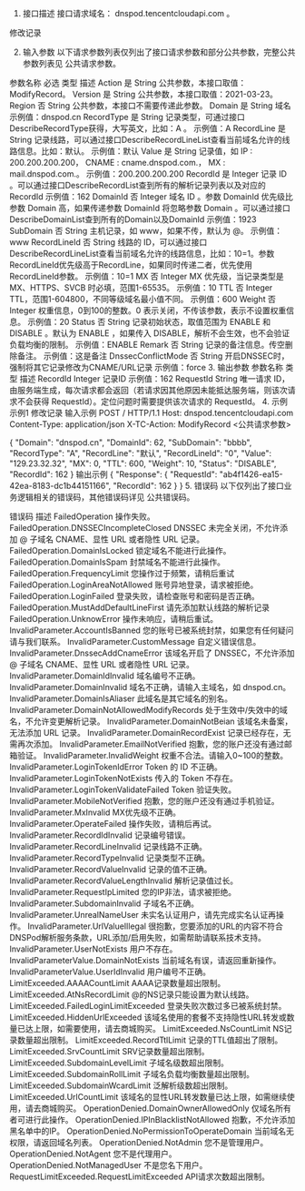 1. 接口描述
接口请求域名： dnspod.tencentcloudapi.com 。

修改记录

2. 输入参数
以下请求参数列表仅列出了接口请求参数和部分公共参数，完整公共参数列表见 公共请求参数。

参数名称	必选	类型	描述
Action	是	String	公共参数，本接口取值：ModifyRecord。
Version	是	String	公共参数，本接口取值：2021-03-23。
Region	否	String	公共参数，本接口不需要传递此参数。
Domain	是	String	域名
示例值：dnspod.cn
RecordType	是	String	记录类型，可通过接口DescribeRecordType获得，大写英文，比如：A 。
示例值：A
RecordLine	是	String	记录线路，可以通过接口DescribeRecordLineList查看当前域名允许的线路信息。比如：默认。
示例值：默认
Value	是	String	记录值，如 IP : 200.200.200.200， CNAME : cname.dnspod.com.， MX : mail.dnspod.com.。
示例值：200.200.200.200
RecordId	是	Integer	记录 ID 。可以通过接口DescribeRecordList查到所有的解析记录列表以及对应的RecordId
示例值：162
DomainId	否	Integer	域名 ID 。参数 DomainId 优先级比参数 Domain 高，如果传递参数 DomainId 将忽略参数 Domain 。可以通过接口DescribeDomainList查到所有的Domain以及DomainId
示例值：1923
SubDomain	否	String	主机记录，如 www，如果不传，默认为 @。
示例值：www
RecordLineId	否	String	线路的 ID，可以通过接口DescribeRecordLineList查看当前域名允许的线路信息，比如：10=1。参数RecordLineId优先级高于RecordLine，如果同时传递二者，优先使用RecordLineId参数。
示例值：10=1
MX	否	Integer	MX 优先级，当记录类型是 MX、HTTPS、SVCB 时必填，范围1-65535。
示例值：10
TTL	否	Integer	TTL，范围1-604800，不同等级域名最小值不同。
示例值：600
Weight	否	Integer	权重信息，0到100的整数。0 表示关闭，不传该参数，表示不设置权重信息。
示例值：20
Status	否	String	记录初始状态，取值范围为 ENABLE 和 DISABLE 。默认为 ENABLE ，如果传入 DISABLE，解析不会生效，也不会验证负载均衡的限制。
示例值：ENABLE
Remark	否	String	记录的备注信息。传空删除备注。
示例值：这是备注
DnssecConflictMode	否	String	开启DNSSEC时，强制将其它记录修改为CNAME/URL记录
示例值：force
3. 输出参数
参数名称	类型	描述
RecordId	Integer	记录ID
示例值：162
RequestId	String	唯一请求 ID，由服务端生成，每次请求都会返回（若请求因其他原因未能抵达服务端，则该次请求不会获得 RequestId）。定位问题时需要提供该次请求的 RequestId。
4. 示例
示例1 修改记录
输入示例
POST / HTTP/1.1
Host: dnspod.tencentcloudapi.com
Content-Type: application/json
X-TC-Action: ModifyRecord
<公共请求参数>

{
    "Domain": "dnspod.cn",
    "DomainId": 62,
    "SubDomain": "bbbb",
    "RecordType": "A",
    "RecordLine": "默认",
    "RecordLineId": "0",
    "Value": "129.23.32.32",
    "MX": 0,
    "TTL": 600,
    "Weight": 10,
    "Status": "DISABLE",
    "RecordId": 162
}
输出示例
{
    "Response": {
        "RequestId": "ab4f1426-ea15-42ea-8183-dc1b44151166",
        "RecordId": 162
    }
}
5. 错误码
以下仅列出了接口业务逻辑相关的错误码，其他错误码详见 公共错误码。

错误码	描述
FailedOperation	操作失败。
FailedOperation.DNSSECIncompleteClosed	DNSSEC 未完全关闭，不允许添加 @ 子域名 CNAME、显性 URL 或者隐性 URL 记录。
FailedOperation.DomainIsLocked	锁定域名不能进行此操作。
FailedOperation.DomainIsSpam	封禁域名不能进行此操作。
FailedOperation.FrequencyLimit	您操作过于频繁，请稍后重试
FailedOperation.LoginAreaNotAllowed	账号异地登录，请求被拒绝。
FailedOperation.LoginFailed	登录失败，请检查账号和密码是否正确。
FailedOperation.MustAddDefaultLineFirst	请先添加默认线路的解析记录
FailedOperation.UnknowError	操作未响应，请稍后重试。
InvalidParameter.AccountIsBanned	您的账号已被系统封禁，如果您有任何疑问请与我们联系。
InvalidParameter.CustomMessage	自定义错误信息。
InvalidParameter.DnssecAddCnameError	该域名开启了 DNSSEC，不允许添加 @ 子域名 CNAME、显性 URL 或者隐性 URL 记录。
InvalidParameter.DomainIdInvalid	域名编号不正确。
InvalidParameter.DomainInvalid	域名不正确，请输入主域名，如 dnspod.cn。
InvalidParameter.DomainIsAliaser	此域名是其它域名的别名。
InvalidParameter.DomainNotAllowedModifyRecords	处于生效中/失效中的域名，不允许变更解析记录。
InvalidParameter.DomainNotBeian	该域名未备案，无法添加 URL 记录。
InvalidParameter.DomainRecordExist	记录已经存在，无需再次添加。
InvalidParameter.EmailNotVerified	抱歉，您的账户还没有通过邮箱验证。
InvalidParameter.InvalidWeight	权重不合法。请输入0~100的整数。
InvalidParameter.LoginTokenIdError	Token 的 ID 不正确。
InvalidParameter.LoginTokenNotExists	传入的 Token 不存在。
InvalidParameter.LoginTokenValidateFailed	Token 验证失败。
InvalidParameter.MobileNotVerified	抱歉，您的账户还没有通过手机验证。
InvalidParameter.MxInvalid	MX优先级不正确。
InvalidParameter.OperateFailed	操作失败，请稍后再试。
InvalidParameter.RecordIdInvalid	记录编号错误。
InvalidParameter.RecordLineInvalid	记录线路不正确。
InvalidParameter.RecordTypeInvalid	记录类型不正确。
InvalidParameter.RecordValueInvalid	记录的值不正确。
InvalidParameter.RecordValueLengthInvalid	解析记录值过长。
InvalidParameter.RequestIpLimited	您的IP非法，请求被拒绝。
InvalidParameter.SubdomainInvalid	子域名不正确。
InvalidParameter.UnrealNameUser	未实名认证用户，请先完成实名认证再操作。
InvalidParameter.UrlValueIllegal	很抱歉，您要添加的URL的内容不符合DNSPod解析服务条款，URL添加/启用失败，如需帮助请联系技术支持。
InvalidParameter.UserNotExists	用户不存在。
InvalidParameterValue.DomainNotExists	当前域名有误，请返回重新操作。
InvalidParameterValue.UserIdInvalid	用户编号不正确。
LimitExceeded.AAAACountLimit	AAAA记录数量超出限制。
LimitExceeded.AtNsRecordLimit	@的NS记录只能设置为默认线路。
LimitExceeded.FailedLoginLimitExceeded	登录失败次数过多已被系统封禁。
LimitExceeded.HiddenUrlExceeded	该域名使用的套餐不支持隐性URL转发或数量已达上限，如需要使用，请去商城购买。
LimitExceeded.NsCountLimit	NS记录数量超出限制。
LimitExceeded.RecordTtlLimit	记录的TTL值超出了限制。
LimitExceeded.SrvCountLimit	SRV记录数量超出限制。
LimitExceeded.SubdomainLevelLimit	子域名级数超出限制。
LimitExceeded.SubdomainRollLimit	子域名负载均衡数量超出限制。
LimitExceeded.SubdomainWcardLimit	泛解析级数超出限制。
LimitExceeded.UrlCountLimit	该域名的显性URL转发数量已达上限，如需继续使用，请去商城购买。
OperationDenied.DomainOwnerAllowedOnly	仅域名所有者可进行此操作。
OperationDenied.IPInBlacklistNotAllowed	抱歉，不允许添加黑名单中的IP。
OperationDenied.NoPermissionToOperateDomain	当前域名无权限，请返回域名列表。
OperationDenied.NotAdmin	您不是管理用户。
OperationDenied.NotAgent	您不是代理用户。
OperationDenied.NotManagedUser	不是您名下用户。
RequestLimitExceeded.RequestLimitExceeded	API请求次数超出限制。